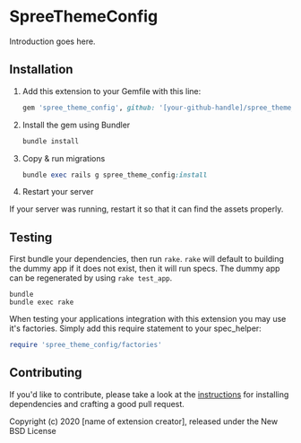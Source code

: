 # SpreeThemeConfig

Introduction goes here.

## Installation

1. Add this extension to your Gemfile with this line:

    ```ruby
    gem 'spree_theme_config', github: '[your-github-handle]/spree_theme_config'
    ```

2. Install the gem using Bundler

    ```ruby
    bundle install
    ```

3. Copy & run migrations

    ```ruby
    bundle exec rails g spree_theme_config:install
    ```

4. Restart your server

  If your server was running, restart it so that it can find the assets properly.

## Testing

First bundle your dependencies, then run `rake`. `rake` will default to building the dummy app if it does not exist, then it will run specs. The dummy app can be regenerated by using `rake test_app`.

```shell
bundle
bundle exec rake
```

When testing your applications integration with this extension you may use it's factories.
Simply add this require statement to your spec_helper:

```ruby
require 'spree_theme_config/factories'
```

## Contributing

If you'd like to contribute, please take a look at the
[instructions](CONTRIBUTING.md) for installing dependencies and crafting a good
pull request.

Copyright (c) 2020 [name of extension creator], released under the New BSD License
